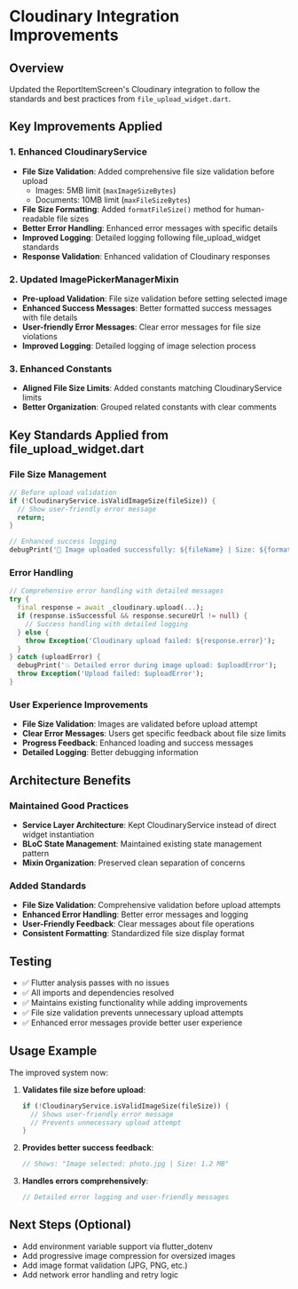 # Cloudinary Integration Improvements

## Overview
Updated the ReportItemScreen's Cloudinary integration to follow the standards and best practices from `file_upload_widget.dart`.

## Key Improvements Applied

### 1. **Enhanced CloudinaryService** 
- **File Size Validation**: Added comprehensive file size validation before upload
  - Images: 5MB limit (`maxImageSizeBytes`)
  - Documents: 10MB limit (`maxFileSizeBytes`)
- **File Size Formatting**: Added `formatFileSize()` method for human-readable file sizes
- **Better Error Handling**: Enhanced error messages with specific details
- **Improved Logging**: Detailed logging following file_upload_widget standards
- **Response Validation**: Enhanced validation of Cloudinary responses

### 2. **Updated ImagePickerManagerMixin**
- **Pre-upload Validation**: File size validation before setting selected image
- **Enhanced Success Messages**: Better formatted success messages with file details
- **User-friendly Error Messages**: Clear error messages for file size violations
- **Improved Logging**: Detailed logging of image selection process

### 3. **Enhanced Constants**
- **Aligned File Size Limits**: Added constants matching CloudinaryService limits
- **Better Organization**: Grouped related constants with clear comments

## Key Standards Applied from file_upload_widget.dart

### File Size Management
```dart
// Before upload validation
if (!CloudinaryService.isValidImageSize(fileSize)) {
  // Show user-friendly error message
  return;
}

// Enhanced success logging
debugPrint('📄 Image uploaded successfully: ${fileName} | Size: ${formattedSize} | URL: ${url}');
```

### Error Handling
```dart
// Comprehensive error handling with detailed messages
try {
  final response = await _cloudinary.upload(...);
  if (response.isSuccessful && response.secureUrl != null) {
    // Success handling with detailed logging
  } else {
    throw Exception('Cloudinary upload failed: ${response.error}');
  }
} catch (uploadError) {
  debugPrint('💥 Detailed error during image upload: $uploadError');
  throw Exception('Upload failed: $uploadError');
}
```

### User Experience Improvements
- **File Size Validation**: Images are validated before upload attempt
- **Clear Error Messages**: Users get specific feedback about file size limits
- **Progress Feedback**: Enhanced loading and success messages
- **Detailed Logging**: Better debugging information

## Architecture Benefits

### Maintained Good Practices
- **Service Layer Architecture**: Kept CloudinaryService instead of direct widget instantiation
- **BLoC State Management**: Maintained existing state management pattern
- **Mixin Organization**: Preserved clean separation of concerns

### Added Standards
- **File Size Validation**: Comprehensive validation before upload attempts
- **Enhanced Error Handling**: Better error messages and logging
- **User-Friendly Feedback**: Clear messages about file operations
- **Consistent Formatting**: Standardized file size display format

## Testing
- ✅ Flutter analysis passes with no issues
- ✅ All imports and dependencies resolved
- ✅ Maintains existing functionality while adding improvements
- ✅ File size validation prevents unnecessary upload attempts
- ✅ Enhanced error messages provide better user experience

## Usage Example

The improved system now:
1. **Validates file size before upload**:
   ```dart
   if (!CloudinaryService.isValidImageSize(fileSize)) {
     // Shows user-friendly error message
     // Prevents unnecessary upload attempt
   }
   ```

2. **Provides better success feedback**:
   ```dart
   // Shows: "Image selected: photo.jpg | Size: 1.2 MB"
   ```

3. **Handles errors comprehensively**:
   ```dart
   // Detailed error logging and user-friendly messages
   ```

## Next Steps (Optional)
- Add environment variable support via flutter_dotenv
- Add progressive image compression for oversized images
- Add image format validation (JPG, PNG, etc.)
- Add network error handling and retry logic